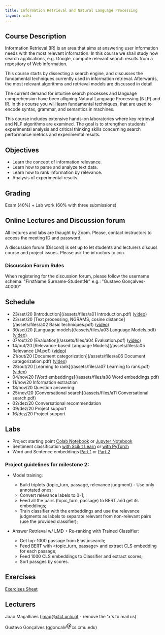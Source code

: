 ```yaml
---
title: Information Retrieval and Natural Language Processing
layout: wiki
---
```


## Course Description

Information Retrieval (IR) is an area that aims at answering user information needs with the most relevant information. In this course we shall study how search applications, e.g. Google, compute relevant search results from a repository of Web information.

This course starts by dissecting a search engine, and discusses the fundamental techniques currently used in information retrieval. Afterwards, the most relevant algorithms and retrieval models are discussed in detail.

The current demand for intuitive search processes and language comprehension have been alligning Natural Language Processing (NLP) and IR. In this course you will learn fundamental techniques, that are used to encode syntax, grammar, and semantics in machines. 

This course includes extensive hands-on laboratories where key retrieval and NLP algorithms are examined. The goal is to strengthen students’ experimental analysis and critical thinking skills concerning search performance metrics and experimental results.

## Objectives
- Learn the concept of information relevance.
- Learn how to parse and analyze text data.
- Learn how to rank information by relevance.
- Analysis of experimental results.

## Grading
Exam (40%) + Lab work (60% with three submissions)

## Online Lectures and Discussion forum

All lectures and labs are thaught by Zoom. Please, contact instructors to access the meeting ID and password.

A discussion forum (Discord) is set up to let students and lecturers discuss course and project issues. Please ask the intructors to join.

### Discussion Forum Rules
When registering for the discussion forum, please follow the username schema: "FirstName Surname-StudentNr" e.g.: "Gustavo Gonçalves-40000"

## Schedule
- 23/set/20	[Introduction](/assets/files/a01 Introduction.pdf) ([video](https://youtu.be/Eak1ymcSIXs))
- 23/set/20	[Text processing, NGRAMS, cosine distance](/assets/files/a02 Basic techniques.pdf) ([video](https://youtu.be/Eak1ymcSIXs))
- 30/set/20	[Language models](/assets/files/a03 Language Models.pdf) ([video](https://youtu.be/hyijYuoZ0pA))
- 07/out/20	[Evaluation](/assets/files/a04 Evaluation.pdf) ([video](https://youtu.be/fkjqwZUPMGw))
- 14/out/20	[Relevance-based Language Models](/assets/files/a05 Relevance LM.pdf) ([video](https://youtu.be/XfLpRDD7aHE))
- 21/out/20	[Document categorization](/assets/files/a06 Document categorization.pdf) ([video](https://youtu.be/fO1X1wdw6FQ))
- 28/out/20	[Learning to rank](/assets/files/a07 Learning to rank.pdf) ([video](https://youtu.be/w48z48CrZYc))
- 04/nov/20	[Word embeddings](/assets/files/a08 Word embeddings.pdf)
- 11/nov/20	Information extraction
- 18/nov/20	Question answering
- 25/nov/20	[Conversational search](/assets/files/a11 Conversational search.pdf)
- 02/dez/20	Conversational recommendation
- 09/dez/20 Project support
- 16/dez/20 Project support

## Labs
 - Project starting point [Colab Notebook](/assets/files/Project-Colab.zip) or [Jupyter Notebook](/assets/files/Project-Jupyter.zip)
 - Sentiment classification [with Scikit Learn](/assets/files/Sentiment_classification_scikit_learn.ipynb) or [with PyTorch](/assets/files/SentimentClassification-Colab.ipynb)
 - Word and Sentence embeddings [Part 1](https://colab.research.google.com/drive/1CAjsUFwK--3366jotyOr6Jxe__bMmyhi?usp=sharing) or [Part 2](https://colab.research.google.com/drive/19dXRLvO_FrtOLyvaX1JAaPmOX8XGPCgy?usp=sharin)

### Project guidelines for milestone 2:
 - Model training:
     - Build triplets (topic_turn, passage, relevance judgment) - Use only annotated ones;
     - Convert relevance labels to 0-1;
     - Feed all the pairs (topic_turn, passage) to BERT and get its embeddings;
     - Train classifier with the embeddings and use the relevance judgments as labels to separate relevant from non-relevant pairs (use the provided classifier);

 - Answer Retrieval w/ LMD + Re-ranking with Trained Classifier:
     - Get top-1000 passage from Elasticsearch;
     - Feed BERT with <topic_turn, passage> and extract CLS embedding for each passage;
     - Feed 1000 CLS embeddings to Classifier and extract scores;
     - Sort passges by scores.

## Exercises
[Exercises Sheet](/assets/files/Exercises.pdf)

## Lecturers
Joao Magalhaes (jmag@xfct.unlx.pt - remove the 'x's to mail us)

Gustavo Gonçalves (ggoncalv<img src="/assets/images/at_sign.png" alt=" " style="display:inline;margin:0;border-radius:0"/>cs.cmu.edu)
